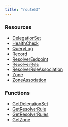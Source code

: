 ```yaml
---
title: "route53"
---
```


<!-- WARNING: this file was generated by the Pulumi Terraform Bridge (tfgen) Tool. -->
<!-- Do not edit by hand unless you're certain you know what you are doing! -->

<style>
  table td p { margin-top: 0; margin-bottom: 0; }
</style>

<h3>Resources</h3>
<ul class="api">
    <li><a href="delegationset"><span class="symbol resource"></span>DelegationSet</a></li>
    <li><a href="healthcheck"><span class="symbol resource"></span>HealthCheck</a></li>
    <li><a href="querylog"><span class="symbol resource"></span>QueryLog</a></li>
    <li><a href="record"><span class="symbol resource"></span>Record</a></li>
    <li><a href="resolverendpoint"><span class="symbol resource"></span>ResolverEndpoint</a></li>
    <li><a href="resolverrule"><span class="symbol resource"></span>ResolverRule</a></li>
    <li><a href="resolverruleassociation"><span class="symbol resource"></span>ResolverRuleAssociation</a></li>
    <li><a href="zone"><span class="symbol resource"></span>Zone</a></li>
    <li><a href="zoneassociation"><span class="symbol resource"></span>ZoneAssociation</a></li>
</ul>

<h3>Functions</h3>
<ul class="api">
    <li><a href="getdelegationset"><span class="symbol datasource"></span>GetDelegationSet</a></li>
    <li><a href="getresolverrule"><span class="symbol datasource"></span>GetResolverRule</a></li>
    <li><a href="getresolverrules"><span class="symbol datasource"></span>GetResolverRules</a></li>
    <li><a href="getzone"><span class="symbol datasource"></span>GetZone</a></li>
</ul>

